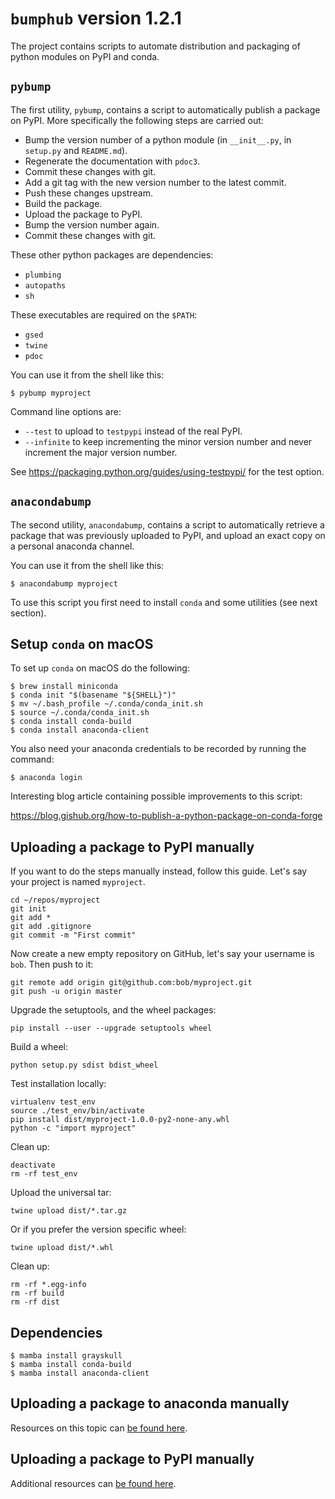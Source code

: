 # `bumphub` version 1.2.1

The project contains scripts to automate distribution and packaging of python modules on PyPI and conda.

## `pybump`

The first utility, `pybump`, contains a script to automatically publish a package on PyPI.
More specifically the following steps are carried out:

* Bump the version number of a python module (in `__init__.py`, in `setup.py` and `README.md`).
* Regenerate the documentation with `pdoc3`.
* Commit these changes with git.
* Add a git tag with the new version number to the latest commit.
* Push these changes upstream.
* Build the package.
* Upload the package to PyPI.
* Bump the version number again.
* Commit these changes with git.

These other python packages are dependencies:

* `plumbing`
* `autopaths`
* `sh`

These executables are required on the `$PATH`:

* `gsed`
* `twine`
* `pdoc`

You can use it from the shell like this:

    $ pybump myproject

Command line options are:

* `--test` to upload to `testpypi` instead of the real PyPI.
* `--infinite` to keep incrementing the minor version number and never increment the major version number.

See https://packaging.python.org/guides/using-testpypi/ for the test option.


## `anacondabump`

The second utility, `anacondabump`, contains a script to automatically retrieve a package that was previously uploaded to PyPI, and upload an exact copy on a personal anaconda channel.

You can use it from the shell like this:

    $ anacondabump myproject

To use this script you first need to install `conda` and some utilities (see next section).


## Setup `conda` on macOS

To set up `conda` on macOS do the following:

    $ brew install miniconda
    $ conda init "$(basename "${SHELL}")"
    $ mv ~/.bash_profile ~/.conda/conda_init.sh
    $ source ~/.conda/conda_init.sh
    $ conda install conda-build
    $ conda install anaconda-client

You also need your anaconda credentials to be recorded by running the command:

    $ anaconda login

Interesting blog article containing possible improvements to this script:

https://blog.gishub.org/how-to-publish-a-python-package-on-conda-forge


## Uploading a package to PyPI manually

If you want to do the steps manually instead, follow this guide. Let's say your project is named `myproject`.

    cd ~/repos/myproject
    git init
    git add *
    git add .gitignore
    git commit -m "First commit"

Now create a new empty repository on GitHub, let's say your username is `bob`. Then push to it:

    git remote add origin git@github.com:bob/myproject.git
    git push -u origin master

Upgrade the setuptools, and the wheel packages:

    pip install --user --upgrade setuptools wheel

Build a wheel:

    python setup.py sdist bdist_wheel

Test installation locally:

    virtualenv test_env
    source ./test_env/bin/activate
    pip install dist/myproject-1.0.0-py2-none-any.whl
    python -c "import myproject"

Clean up:

    deactivate
    rm -rf test_env

Upload the universal tar:

    twine upload dist/*.tar.gz

Or if you prefer the version specific wheel:

    twine upload dist/*.whl

Clean up:

    rm -rf *.egg-info
    rm -rf build
    rm -rf dist

## Dependencies

    $ mamba install grayskull
    $ mamba install conda-build
    $ mamba install anaconda-client

## Uploading a package to anaconda manually

Resources on this topic can [be found here](https://conda.io/projects/conda-build/en/latest/user-guide/tutorials/build-pkgs-skeleton.html).

## Uploading a package to PyPI manually

Additional resources can [be found here](https://packaging.python.org/guides/distributing-packages-using-setuptools/#uploading-your-project-to-pypi).